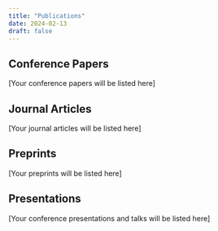 ```yaml
---
title: "Publications"
date: 2024-02-13
draft: false
---
```


## Conference Papers

[Your conference papers will be listed here]

## Journal Articles

[Your journal articles will be listed here]

## Preprints

[Your preprints will be listed here]

## Presentations

[Your conference presentations and talks will be listed here] 